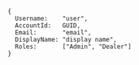     {
      Username:    "user",
      AccountId:   GUID,
      Email:       "email",
      DisplayName: "display name",
      Roles:       ["Admin", "Dealer"]
    }
